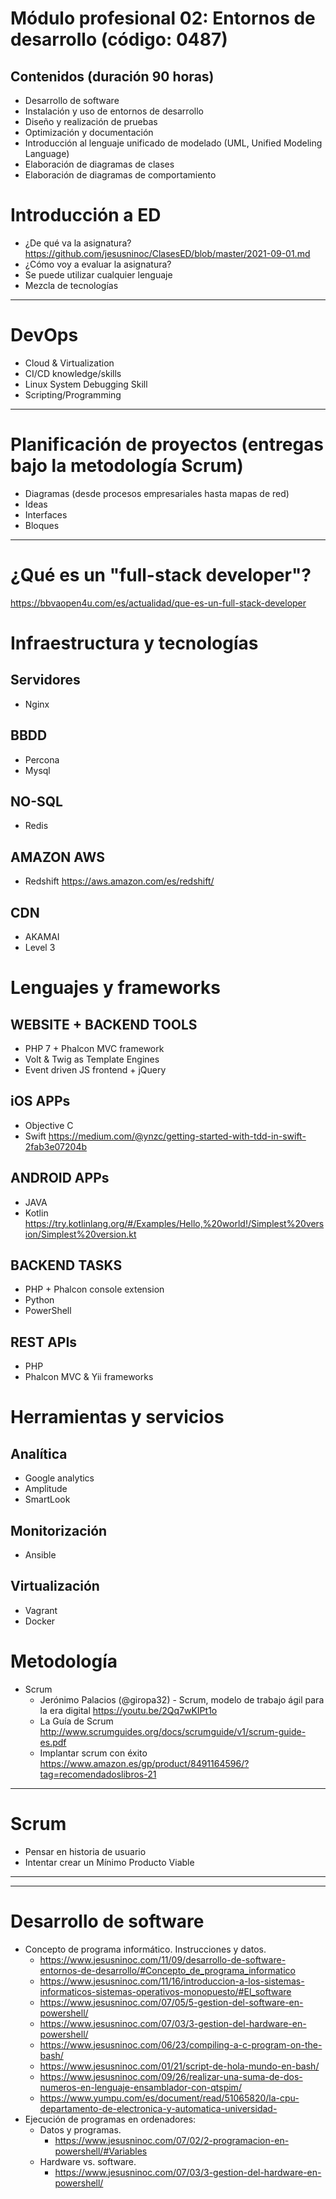 # Módulo profesional 02: Entornos de desarrollo (código: 0487)
## Contenidos (duración 90 horas)

- Desarrollo de software
- Instalación y uso de entornos de desarrollo
- Diseño y realización de pruebas
- Optimización y documentación
- Introducción al lenguaje unificado de modelado (UML, Unified Modeling Language)
- Elaboración de diagramas de clases
- Elaboración de diagramas de comportamiento

# Introducción a ED

- ¿De qué va la asignatura? https://github.com/jesusninoc/ClasesED/blob/master/2021-09-01.md
- ¿Cómo voy a evaluar la asignatura?
- Se puede utilizar cualquier lenguaje
- Mezcla de tecnologías

----------------------

# DevOps
- Cloud & Virtualization
- CI/CD knowledge/skills
- Linux System Debugging Skill
- Scripting/Programming

--------------------

# Planificación de proyectos (entregas bajo la metodología Scrum)
- Diagramas (desde procesos empresariales hasta mapas de red)
- Ideas
- Interfaces
- Bloques

------------------------

# ¿Qué es un "full-stack developer"?
https://bbvaopen4u.com/es/actualidad/que-es-un-full-stack-developer

# Infraestructura y tecnologías
## Servidores
- Nginx
## BBDD
- Percona
- Mysql
## NO-SQL
- Redis
## AMAZON AWS
- Redshift https://aws.amazon.com/es/redshift/
## CDN
- AKAMAI
- Level 3

# Lenguajes y frameworks
## WEBSITE + BACKEND TOOLS
- PHP 7 + Phalcon MVC framework
- Volt & Twig as Template Engines
- Event driven JS frontend + jQuery
## iOS APPs
- Objective C
- Swift https://medium.com/@ynzc/getting-started-with-tdd-in-swift-2fab3e07204b
## ANDROID APPs
- JAVA
- Kotlin https://try.kotlinlang.org/#/Examples/Hello,%20world!/Simplest%20version/Simplest%20version.kt
## BACKEND TASKS
- PHP + Phalcon console extension
- Python
- PowerShell
## REST APIs
- PHP
- Phalcon MVC & Yii frameworks

# Herramientas y servicios
## Analítica
- Google analytics
- Amplitude
- SmartLook
## Monitorización
- Ansible
## Virtualización
- Vagrant
- Docker

# Metodología
- Scrum 
  - Jerónimo Palacios (@giropa32) - Scrum, modelo de trabajo ágil para la era digital https://youtu.be/2Qq7wKIPt1o
  - La Guía de Scrum http://www.scrumguides.org/docs/scrumguide/v1/scrum-guide-es.pdf
  - Implantar scrum con éxito https://www.amazon.es/gp/product/8491164596/?tag=recomendadoslibros-21

--------------

# Scrum
- Pensar en historia de usuario
- Intentar crear un Mínimo Producto Viable

--------------------------
--------------------------

# Desarrollo de software
- Concepto de programa informático. Instrucciones y datos.
   * https://www.jesusninoc.com/11/09/desarrollo-de-software-entornos-de-desarrollo/#Concepto_de_programa_informatico
   * https://www.jesusninoc.com/11/16/introduccion-a-los-sistemas-informaticos-sistemas-operativos-monopuesto/#El_software
   * https://www.jesusninoc.com/07/05/5-gestion-del-software-en-powershell/
   * https://www.jesusninoc.com/07/03/3-gestion-del-hardware-en-powershell/
   * https://www.jesusninoc.com/06/23/compiling-a-c-program-on-the-bash/
   * https://www.jesusninoc.com/01/21/script-de-hola-mundo-en-bash/
   * https://www.jesusninoc.com/09/26/realizar-una-suma-de-dos-numeros-en-lenguaje-ensamblador-con-qtspim/
   * https://www.yumpu.com/es/document/read/51065820/la-cpu-departamento-de-electronica-y-automatica-universidad-
- Ejecución de programas en ordenadores:
  - Datos y programas.
    * https://www.jesusninoc.com/07/02/2-programacion-en-powershell/#Variables
  - Hardware vs. software.
    * https://www.jesusninoc.com/07/03/3-gestion-del-hardware-en-powershell/
